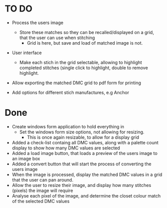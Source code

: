 # TO DO

- Process the users image
  * Store these matches so they can be recalled/displayed on a grid, that the user can use when stitching
    * Grid is here, but save and load of matched image is not.
  
- User interface
  * Make each stich in the grid selectable, allowing to highlight completed stitches (single click to highlight, double to remove highlight.
  
- Allow exporting the matched DMC grid to pdf form for printing

- Add options for different stich manufactures, e.g Anchor

# Done

- Create windows form application to hold everything in
  * Set the windows form size options, not allowing for resizing.
    * This is once again resizable, to allow for a display grid 
- Added a check-list containg all DMC values, along with a palette count display to show how many DMC values are selected
- Added a load image button, that loads a preview of the users image to an image box
- Added a convert button that will start the process of converting the users image
- When the image is processed, display the matched DMC values in a grid that the user can pan around.
- Allow the user to resize their image, and display how many stitches (pixels) the image will require
- Analyse each pixel of the image, and determine the closet colour match of the selected DMC values
